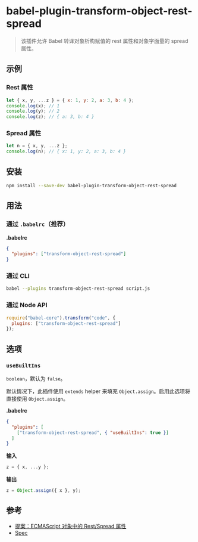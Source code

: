 # babel-plugin-transform-object-rest-spread

> 该插件允许 Babel 转译对象析构赋值的 rest 属性和对象字面量的 spread 属性。

## 示例

### Rest 属性

```js
let { x, y, ...z } = { x: 1, y: 2, a: 3, b: 4 };
console.log(x); // 1
console.log(y); // 2
console.log(z); // { a: 3, b: 4 }
```

### Spread 属性

```js
let n = { x, y, ...z };
console.log(n); // { x: 1, y: 2, a: 3, b: 4 }
```

## 安装

```sh
npm install --save-dev babel-plugin-transform-object-rest-spread
```

## 用法

### 通过 `.babelrc`（推荐）

**.babelrc**

```json
{
  "plugins": ["transform-object-rest-spread"]
}
```

### 通过 CLI

```sh
babel --plugins transform-object-rest-spread script.js
```

### 通过 Node API

```javascript
require("babel-core").transform("code", {
  plugins: ["transform-object-rest-spread"]
});
```

## 选项

### `useBuiltIns`

`boolean`，默认为 `false`。

默认情况下，此插件使用 `extends` helper 来填充 `Object.assign`。启用此选项将直接使用 `Object.assign`。

**.babelrc**

```json
{
  "plugins": [
    ["transform-object-rest-spread", { "useBuiltIns": true }]
  ]
}
```

**输入**

```js
z = { x, ...y };
```

**输出**

```js
z = Object.assign({ x }, y);
```

## 参考

* [提案：ECMAScript 对象中的 Rest/Spread 属性](https://github.com/sebmarkbage/ecmascript-rest-spread)
* [Spec](http://sebmarkbage.github.io/ecmascript-rest-spread)
